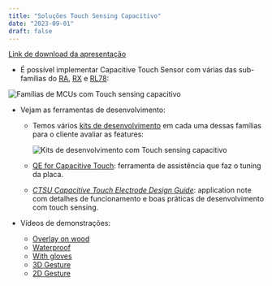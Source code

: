 ```yaml
---
title: "Soluções Touch Sensing Capacitivo"
date: "2023-09-01"
draft: false
---
```


[Link de download da apresentação](../assets/material/Cap_Touch_Solutions.pdf)

- É possível implementar Capacitive Touch Sensor com várias das sub-famílias do [RA](https://www.renesas.com/br/en/products/microcontrollers-microprocessors/ra-cortex-m-mcus), [RX](https://www.renesas.com/br/en/products/microcontrollers-microprocessors/rx-32-bit-performance-efficiency-mcus) e [RL78](https://www.renesas.com/br/en/products/microcontrollers-microprocessors/rl78-low-power-8-16-bit-mcus):

![Famílias de MCUs com Touch sensing capacitivo](../assets/img/cap_touch_mcus.png "Famílias de MCUs com Touch sensing capacitivo")

- Vejam as ferramentas de desenvolvimento:
  - Temos vários [kits de desenvolvimento](https://www.renesas.com/us/en/application/key-technology/hmi/capacitive-touch-sensor-solutions) em cada uma dessas famílias para o cliente avaliar as features:

    ![Kits de desenvolvimento com Touch sensing capacitivo](../assets/img/cap_touch_kits.png "Kits de desenvolvimento com Touch sensing capacitivo")

  - [QE for Capacitive Touch](https://www.renesas.com/eu/en/software-tool/qe-capacitive-touch-development-assistance-tool-capacitive-touch-sensors): ferramenta de assistência que faz o tuning da placa.

  - [_CTSU Capacitive Touch Electrode Design Guide_](https://www.renesas.com/us/en/document/apn/capacitive-sensor-microcontrollers-ctsu-capacitive-touch-electrode-design-guide): application note com detalhes de funcionamento e boas práticas de desenvolvimento com touch sensing.

- Vídeos de demonstrações:
  - [Overlay on wood](https://youtu.be/BLlgyAdsosE)
  - [Waterproof](https://youtu.be/c1uuzdXrlOY)
  - [With gloves](https://youtu.be/NaeUKn3vufw)
  - [3D Gesture](https://youtu.be/4cBkU9YrKzc)
  - [2D Gesture](https://youtu.be/-6VtGR-Za-M)
